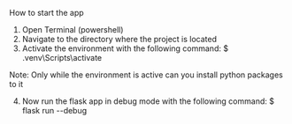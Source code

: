 How to start the app

1. Open Terminal (powershell)
2. Navigate to the directory where the project is located
3. Activate the environment with the following command:
    $ .venv\Scripts\activate

Note: Only while the environment is active can you install python packages to it

4. Now run the flask app in debug mode with the following command:
    $ flask run --debug
